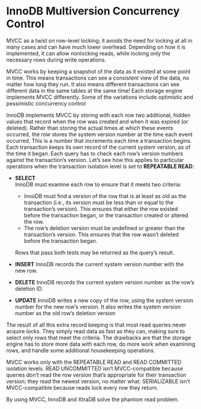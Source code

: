 # InnoDB Multiversion Concurrency Control

MVCC as a twist on row-level locking; it avoids the need for locking at all in many cases and can have much lower overhead. Depending on how it is implemented, it can allow nonlocking reads, while locking only the necessary rows during
write operations.

MVCC works by keeping a snapshot of the data as it existed at some point in time. This means transactions can see a consistent view of the data, no matter how long they run. It also means different transactions can see different data in the same tables at the same time! Each storage engine implements MVCC differently. Some of the variations include optimistic and pessimistic concurrency control

InnoDB implements MVCC by storing with each row two additional, hidden values that record when the row was created and when it was expired (or deleted). Rather than storing the actual times at which these events occurred, the row stores the system version number at the time each event occurred. This is a number that increments each time a transaction begins. Each transaction keeps its own record of the current system version, as of the time it began. Each query has to check each row’s version numbers against the transaction’s version. Let’s see how this applies to particular operations when the transaction isolation level is set to **REPEATABLE READ**:

- **SELECT**  
  InnoDB must examine each row to ensure that it meets two criteria:
  - InnoDB must find a version of the row that is at least as old as the transaction (i.e., its version must be less than or equal to the transaction’s version). This ensures that either the row existed before the transaction began, or the transaction created or altered the row.
  - The row’s deletion version must be undefined or greater than the transaction’s version. This ensures that the row wasn’t deleted before the transaction began.

  Rows that pass both tests may be returned as the query’s result.
  
- **INSERT**
  InnoDB records the current system version number with the new row.
- **DELETE**
  InnoDB records the current system version number as the row’s deletion ID.
- **UPDATE**
  InnoDB writes a new copy of the row, using the system version number for the new row’s version. It also writes the system version number as the old row’s deletion version
 
The result of all this extra record keeping is that most read queries never acquire locks. They simply read data as fast as they can, making sure to select only rows that meet the criteria. The drawbacks are that the storage engine has to store more data with each row, do more work when examining rows, and handle some additional housekeeping operations.

MVCC works only with the REPEATABLE READ and READ COMMITTED isolation levels. READ UNCOMMITTED isn’t MVCC-compatible because queries don’t read the row version that’s appropriate for their transaction version; they read the newest version, no matter what. SERIALIZABLE isn’t MVCC-compatible because reads lock every row they return.

By using MVCC, InnoDB and XtraDB solve the phantom read problem.
